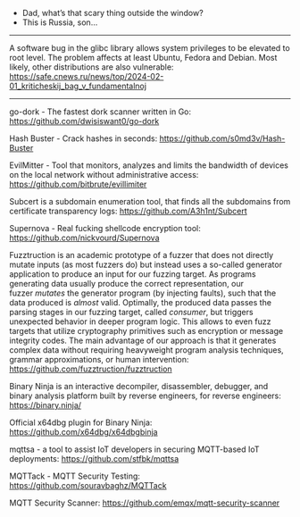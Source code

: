 - Dad, what’s that scary thing outside the window?
- This is Russia, son...

----

A software bug in the glibc library allows system privileges to be elevated to root level. The problem affects at least Ubuntu, Fedora and Debian. Most likely, other distributions are also vulnerable: https://safe.cnews.ru/news/top/2024-02-01_kriticheskij_bag_v_fundamentalnoj

----

go-dork - The fastest dork scanner written in Go: https://github.com/dwisiswant0/go-dork

Hash Buster - Crack hashes in seconds: https://github.com/s0md3v/Hash-Buster

EvilMitter - Tool that monitors, analyzes and limits the bandwidth of devices on the local network without administrative access: https://github.com/bitbrute/evillimiter

Subcert is a subdomain enumeration tool, that finds all the subdomains from certificate transparency logs: https://github.com/A3h1nt/Subcert

Supernova - Real fucking shellcode encryption tool: https://github.com/nickvourd/Supernova

Fuzztruction is an academic prototype of a fuzzer that does not directly mutate inputs (as most fuzzers do) but instead uses a so-called generator application to produce an input for our fuzzing target. As programs generating data usually produce the correct representation, our fuzzer _mutates_ the generator program (by injecting faults), such that the data produced is _almost_ valid. Optimally, the produced data passes the parsing stages in our fuzzing target, called _consumer_, but triggers unexpected behavior in deeper program logic. This allows to even fuzz targets that utilize cryptography primitives such as encryption or message integrity codes. The main advantage of our approach is that it generates complex data without requiring heavyweight program analysis techniques, grammar approximations, or human intervention: https://github.com/fuzztruction/fuzztruction

Binary Ninja is an interactive decompiler, disassembler, debugger, and binary analysis platform built by reverse engineers, for reverse engineers: https://binary.ninja/

Official x64dbg plugin for Binary Ninja: https://github.com/x64dbg/x64dbgbinja

mqttsa - a tool to assist IoT developers in securing MQTT-based IoT deployments: https://github.com/stfbk/mqttsa

MQTTack - MQTT Security Testing: https://github.com/souravbaghz/MQTTack

MQTT Security Scanner: https://github.com/emqx/mqtt-security-scanner

